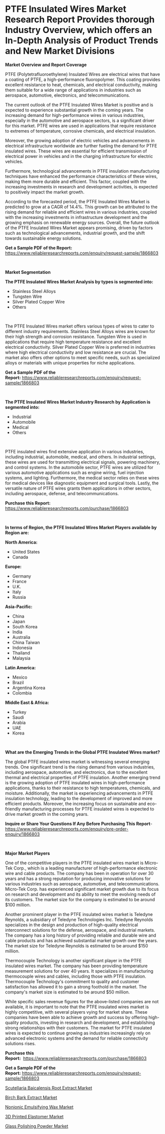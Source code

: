 <p><h1>PTFE Insulated Wires Market Research Report Provides thorough Industry Overview, which offers an In-Depth Analysis of Product Trends and New Market Divisions</h1></p><p><strong>Market Overview and Report Coverage</strong></p>
<p><p>PTFE (Polytetrafluoroethylene) Insulated Wires are electrical wires that have a coating of PTFE, a high-performance fluoropolymer. This coating provides excellent resistance to heat, chemicals, and electrical conductivity, making them suitable for a wide range of applications in industries such as aerospace, automotive, electronics, and telecommunications.</p><p>The current outlook of the PTFE Insulated Wires Market is positive and is expected to experience substantial growth in the coming years. The increasing demand for high-performance wires in various industries, especially in the automotive and aerospace sectors, is a significant driver for this market. PTFE wires are used in applications that require resistance to extremes of temperature, corrosive chemicals, and electrical insulation.</p><p>Moreover, the growing adoption of electric vehicles and advancements in electrical infrastructure worldwide are further fueling the demand for PTFE insulated wires. These wires are essential for efficient transmission of electrical power in vehicles and in the charging infrastructure for electric vehicles.</p><p>Furthermore, technological advancements in PTFE insulation manufacturing techniques have enhanced the performance characteristics of these wires, making them more durable and efficient. This factor, coupled with the increasing investments in research and development activities, is expected to positively impact the market growth.</p><p>According to the forecasted period, the PTFE Insulated Wires Market is predicted to grow at a CAGR of 14.4%. This growth can be attributed to the rising demand for reliable and efficient wires in various industries, coupled with the increasing investments in infrastructure development and the growing emphasis on renewable energy sources. Overall, the future outlook of the PTFE Insulated Wires Market appears promising, driven by factors such as technological advancements, industrial growth, and the shift towards sustainable energy solutions.</p></p>
<p><strong>Get a Sample PDF of the Report:</strong> <a href="https://www.reliableresearchreports.com/enquiry/request-sample/1866803">https://www.reliableresearchreports.com/enquiry/request-sample/1866803</a></p>
<p>&nbsp;</p>
<p><strong>Market Segmentation</strong></p>
<p><strong>The PTFE Insulated Wires Market Analysis by types is segmented into:</strong></p>
<p><ul><li>Stainless Steel Alloys</li><li>Tungsten Wire</li><li>Silver Plated Copper Wire</li><li>Others</li></ul></p>
<p>&nbsp;</p>
<p><p>The PTFE Insulated Wires market offers various types of wires to cater to different industry requirements. Stainless Steel Alloys wires are known for their high strength and corrosion resistance. Tungsten Wire is used in applications that require high temperature resistance and excellent electrical conductivity. Silver Plated Copper Wire is preferred in industries where high electrical conductivity and low resistance are crucial. The market also offers other options to meet specific needs, such as specialized alloys or materials with unique properties for niche applications.</p></p>
<p><strong>Get a Sample PDF of the Report:</strong>&nbsp;<a href="https://www.reliableresearchreports.com/enquiry/request-sample/1866803">https://www.reliableresearchreports.com/enquiry/request-sample/1866803</a></p>
<p>&nbsp;</p>
<p><strong>The PTFE Insulated Wires Market Industry Research by Application is segmented into:</strong></p>
<p><ul><li>Industrial</li><li>Automobile</li><li>Medical</li><li>Others</li></ul></p>
<p>&nbsp;</p>
<p><p>PTFE insulated wires find extensive application in various industries, including industrial, automobile, medical, and others. In industrial settings, these wires are used for transmitting electrical signals, powering machinery, and control systems. In the automobile sector, PTFE wires are utilized for various automotive applications such as engine wiring, fuel injection systems, and lighting. Furthermore, the medical sector relies on these wires for medical devices like diagnostic equipment and surgical tools. Lastly, the versatile nature of PTFE wires grants them applications in other sectors, including aerospace, defense, and telecommunications.</p></p>
<p><strong>Purchase this Report:</strong>&nbsp; <a href="https://www.reliableresearchreports.com/purchase/1866803">https://www.reliableresearchreports.com/purchase/1866803</a></p>
<p>&nbsp;</p>
<p><strong>In terms of Region, the PTFE Insulated Wires Market Players available by Region are:</strong></p>
<p>
    <p> <strong> North America: </strong>
        <ul>
            <li>United States</li>
            <li>Canada</li>
        </ul>
        </p> 
    <p> <strong> Europe: </strong>
        <ul>
            <li>Germany</li>
            <li>France</li>
            <li>U.K.</li>
            <li>Italy</li>
            <li>Russia</li>
        </ul>
        </p> 
    <p> <strong> Asia-Pacific: </strong>
        <ul>
            <li>China</li>
            <li>Japan</li>
            <li>South Korea</li>
            <li>India</li>
            <li>Australia</li>
            <li>China Taiwan</li>
            <li>Indonesia</li>
            <li>Thailand</li>
            <li>Malaysia</li>
        </ul>
        </p> 
    <p> <strong> Latin America: </strong>
        <ul>
            <li>Mexico</li>
            <li>Brazil</li>
            <li>Argentina Korea</li>
            <li>Colombia</li>
        </ul>
        </p> 
    <p> <strong> Middle East & Africa: </strong>
        <ul>
            <li>Turkey</li>
            <li>Saudi</li>
            <li>Arabia</li>
            <li>UAE</li>
            <li>Korea</li>
        </ul>
    </p>
    </p>
<p>&nbsp;</p>
<p><strong>What are the Emerging Trends in the Global PTFE Insulated Wires market?</strong></p>
<p><p>The global PTFE insulated wires market is witnessing several emerging trends. One significant trend is the rising demand from various industries, including aerospace, automotive, and electronics, due to the excellent thermal and electrical properties of PTFE insulation. Another emerging trend is the growing adoption of PTFE insulated wires in high-performance applications, thanks to their resistance to high temperatures, chemicals, and moisture. Additionally, the market is experiencing advancements in PTFE insulation technology, leading to the development of improved and more efficient products. Moreover, the increasing focus on sustainable and eco-friendly manufacturing processes for PTFE insulated wires is expected to drive market growth in the coming years.</p></p>
<p><strong>Inquire or Share Your Questions If Any Before Purchasing This Report</strong>- <a href="https://www.reliableresearchreports.com/enquiry/pre-order-enquiry/1866803">https://www.reliableresearchreports.com/enquiry/pre-order-enquiry/1866803</a></p>
<p>&nbsp;</p>
<p><strong>Major Market Players</strong></p>
<p><p>One of the competitive players in the PTFE insulated wires market is Micro-Tek Corp., which is a leading manufacturer of high-performance electronic wire and cable products. The company has been in operation for over 30 years and has a strong reputation for producing innovative solutions for various industries such as aerospace, automotive, and telecommunications. Micro-Tek Corp. has experienced significant market growth due to its focus on research and development and its ability to meet the evolving needs of its customers. The market size for the company is estimated to be around $100 million.</p><p>Another prominent player in the PTFE insulated wires market is Teledyne Reynolds, a subsidiary of Teledyne Technologies Inc. Teledyne Reynolds specializes in the design and production of high-quality electrical interconnect solutions for the defense, aerospace, and industrial markets. The company has a long history of providing reliable and durable wire and cable products and has achieved substantial market growth over the years. The market size for Teledyne Reynolds is estimated to be around $150 million.</p><p>Thermocouple Technology is another significant player in the PTFE insulated wires market. The company has been providing temperature measurement solutions for over 40 years. It specializes in manufacturing thermocouple wires and cables, including those with PTFE insulation. Thermocouple Technology's commitment to quality and customer satisfaction has allowed it to gain a strong foothold in the market. The company's market size is estimated to be around $50 million.</p><p>While specific sales revenue figures for the above-listed companies are not available, it is important to note that the PTFE insulated wires market is highly competitive, with several players vying for market share. These companies have been able to achieve growth and success by offering high-quality products, investing in research and development, and establishing strong relationships with their customers. The market for PTFE insulated wires is expected to continue growing as industries increasingly rely on advanced electronic systems and the demand for reliable connectivity solutions rises.</p></p>
<p><strong>Purchase this Report:</strong>&nbsp;&nbsp;<a href="https://www.reliableresearchreports.com/purchase/1866803">https://www.reliableresearchreports.com/purchase/1866803</a></p>
<p></p>
<p><strong>Get a Sample PDF of the Report:</strong>&nbsp;<a href="https://www.reliableresearchreports.com/enquiry/request-sample/1866803">https://www.reliableresearchreports.com/enquiry/request-sample/1866803</a></p>
<p><p><a href="https://github.com/tamvrosiya/Market-Research-Report-List-1/blob/main/scutellaria-baicalensis-root-extract-market.md">Scutellaria Baicalensis Root Extract Market</a></p><p><a href="https://github.com/dringals/Market-Research-Report-List-1/blob/main/birch-bark-extract-market.md">Birch Bark Extract Market</a></p><p><a href="https://github.com/Paul14Anderson63/Market-Research-Report-List-1/blob/main/nonionic-emulsifying-wax-market.md">Nonionic Emulsifying Wax Market</a></p><p><a href="https://github.com/aasishrp01/Market-Research-Report-List-1/blob/main/3d-printed-elastomer-market.md">3D Printed Elastomer Market</a></p><p><a href="https://github.com/aashishrp02/Market-Research-Report-List-1/blob/main/glass-polishing-powder-market.md">Glass Polishing Powder Market</a></p></p>